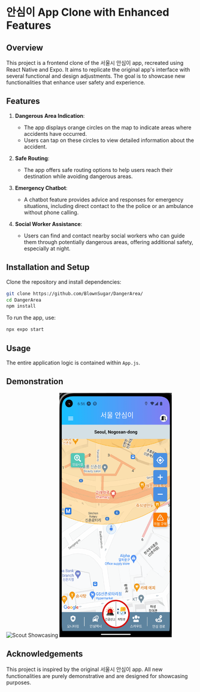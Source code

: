 
# 안심이 App Clone with Enhanced Features

## Overview
This project is a frontend clone of the 서울시 안심이 app, recreated using React Native and Expo. It aims to replicate the original app's interface with several functional and design adjustments. The goal is to showcase new functionalities that enhance user safety and experience.

## Features
1. **Dangerous Area Indication**:
   - The app displays orange circles on the map to indicate areas where accidents have occurred.
   - Users can tap on these circles to view detailed information about the accident.

2. **Safe Routing**:
   - The app offers safe routing options to help users reach their destination while avoiding dangerous areas.

3. **Emergency Chatbot**:
   - A chatbot feature provides advice and responses for emergency situations, including direct contact to the the police or an ambulance without phone calling.

4. **Social Worker Assistance**:
   - Users can find and contact nearby social workers who can guide them through potentially dangerous areas, offering additional safety, especially at night.

## Installation and Setup
Clone the repository and install dependencies:
```bash
git clone https://github.com/BlownSugar/DangerArea/
cd DangerArea
npm install
```

To run the app, use:
```bash
npx expo start
```

## Usage
The entire application logic is contained within `App.js`. 

## Demonstration

<img src="./assets/scoutShowcase.gif" width="300" height="650" alt="Scout Showcasing">
<img src="./assets/notificationShowcase.gif" width="300" height="650" alt="Notification Showcasing">



## Acknowledgements
This project is inspired by the original 서울시 안심이 app. All new functionalities are purely demonstrative and are designed for showcasing purposes.
